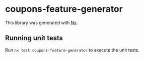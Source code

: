 # coupons-feature-generator

This library was generated with [Nx](https://nx.dev).

## Running unit tests

Run `nx test coupons-feature-generator` to execute the unit tests.
